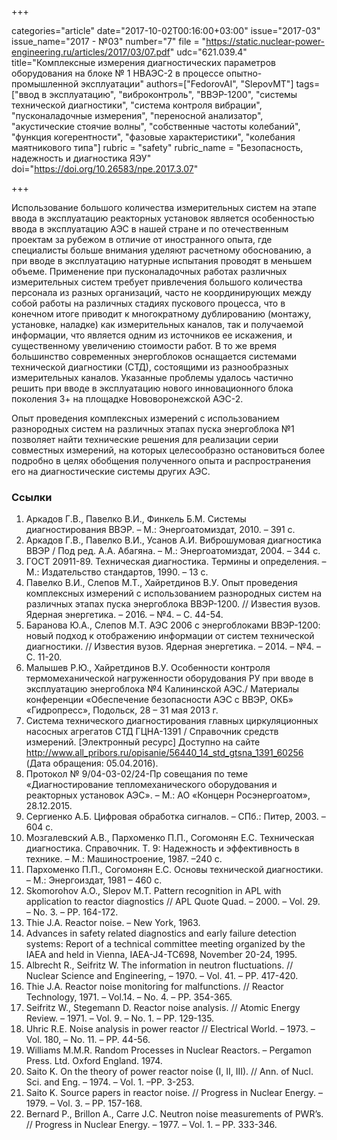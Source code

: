 +++

categories="article"
date="2017-10-02T00:16:00+03:00"
issue="2017-03"
issue_name="2017 - №03"
number="7"
file = "https://static.nuclear-power-engineering.ru/articles/2017/03/07.pdf"
udc="621.039.4"
title="Комплексные измерения диагностических параметров оборудования на блоке № 1 НВАЭС-2 в процессе опытно- промышленной эксплуатации"
authors=["FedorovAI", "SlepovMT"]
tags=["ввод в эксплуатацию", "виброконтроль", "ВВЭР-1200", "системы технической диагностики", "система контроля вибрации", "пусконаладочные измерения", "переносной анализатор", "акустические стоячие волны", "собственные частоты колебаний", "функция когерентности", "фазовые характеристики", "колебания маятникового типа"]
rubric = "safety"
rubric_name = "Безопасность, надежность и диагностика ЯЭУ"
doi="https://doi.org/10.26583/npe.2017.3.07"

+++

Использование большого количества измерительных систем на этапе ввода в эксплуатацию реакторных установок является особенностью ввода в эксплуатацию АЭС в нашей стране и по отечественным проектам за рубежом в отличие от иностранного опыта, где специалисты больше внимания уделяют расчетному обоснованию, а при вводе в эксплуатацию натурные испытания проводят в меньшем объеме. Применение при пусконаладочных работах различных измерительных систем требует привлечения большого количества персонала из разных организаций, часто не координирующих между собой работы на различных стадиях пускового процесса, что в конечном итоге приводит к многократному дублированию (монтажу, установке, наладке) как измерительных каналов, так и получаемой информации, что является одним из источников ее искажения, и существенному увеличению стоимости работ. В то же время большинство современных энергоблоков оснащается системами технической диагностики (СТД), состоящими из разнообразных измерительных каналов. Указанные проблемы удалось частично решить при вводе в эксплуатацию нового инновационного блока поколения 3+ на площадке Нововоронежской АЭС-2.

Опыт проведения комплексных измерений с использованием разнородных систем на различных этапах пуска энергоблока №1 позволяет найти технические решения для реализации серии совместных измерений, на которых целесообразно остановиться более подробно в целях обобщения полученного опыта и распространения его на диагностические системы других АЭС.

### Ссылки

1. Аркадов Г.В., Павелко В.И., Финкель Б.М. Системы диагностирования ВВЭР. – М.: Энергоатомиздат, 2010. – 391 с.
2. Аркадов Г.В., Павелко В.И., Усанов А.И. Виброшумовая диагностика ВВЭР / Под ред. А.А. Абагяна. – М.: Энергоатомиздат, 2004. – 344 с.
3. ГОСТ 20911-89. Техническая диагностика. Термины и определения. – М.: Издательство стандартов, 1990. – 13 с.
4. Павелко В.И., Слепов М.Т., Хайретдинов В.У. Опыт проведения комплексных измерений с использованием разнородных систем на различных этапах пуска энергоблока ВВЭР-1200. // Известия вузов. Ядерная энергетика. – 2016. – №4. – С. 44-54.
5. Баранова Ю.А., Слепов М.Т. АЭС 2006 с энергоблоками ВВЭР-1200: новый подход к отображению информации от систем технической диагностики. // Известия вузов. Ядерная энергетика. – 2014. – №4. – С. 11-20.
6. Малышев Р.Ю., Хайретдинов В.У. Особенности контроля термомеханической нагруженности оборудования РУ при вводе в эксплуатацию энергоблока №4 Калининской АЭС./ Материалы конференции «Обеспечение безопасности АЭС с ВВЭР, ОКБ» «Гидропресс», Подольск, 28 – 31 мая 2013 г.
7. Система технического диагностирования главных циркуляционных насосных агрегатов СТД ГЦНА-1391 / Справочник средств измерений. [Электронный ресурс] Доступно на сайте http://www.all_pribors.ru/opisanie/56440_14_std_gtsna_1391_60256 (Дата обращения: 05.04.2016).
8. Протокол № 9/04-03-02/24-Пр совещания по теме «Диагностирование тепломеханического оборудования и реакторных установок АЭС». – М.: АО «Концерн Росэнергоатом», 28.12.2015.
9. Сергиенко А.Б. Цифровая обработка сигналов. – СПб.: Питер, 2003. – 604 с.
10. Мозгалевский А.В., Пархоменко П.П., Согомонян Е.С. Техническая диагностика. Справочник. Т. 9: Надежность и эффективность в технике. – М.: Машиностроение, 1987. –240 c.
11. Пархоменко П.П., Согомонян Е.С. Основы технической диагностики. – М.: Энергоиздат, 1981 – 460 с.
12. Skomorohov А.О., Slepov M.T. Pattern recognition in APL with application to reactor diagnostics // APL Quote Quad. – 2000. – Vol. 29. – No. 3. – PP. 164-172.
13. Thie J.A. Reactor noise. – New York, 1963.
14. Advances in safety related diagnostics and early failure detection systems: Report of a technical committee meeting organized by the IAEA and held in Vienna, IAEA-J4-TC698, November 20-24, 1995.
15. Albrecht R., Seifritz W. The information in neutron fluctuations. // Nuclear Science and Engineering, – 1970. – Vol. 41. – PP. 417-420.
16. Thie J.A. Reactor noise monitoring for malfunctions. // Reactor Technology, 1971. – Vol.14. – No. 4. – PP. 354-365.
17. Seifritz W., Stegemann D. Reactor noise analysis. // Atomic Energy Review. – 1971. – Vol. 9. – No. 1. – PP. 129-135.
18. Uhric R.E. Noise analysis in power reactor // Electrical World. – 1973. – Vol. 180, – No. 11. – PP. 44-56.
19. Williams M.M.R. Random Processes in Nuclear Reactors. – Pergamon Press. Ltd. Oxford England. 1974.
20. Saito K. On the theory of power reactor noise (I, II, III). // Ann. of Nucl. Sci. and Eng. – 1974. – Vol. 1. –PP. 3-253.
21. Saito K. Source papers in reactor noise. // Progress in Nuclear Energy. – 1979. – Vol. 3. – PP. 157-168.
22. Bernard P., Brillon A., Carre J.C. Neutron noise measurements of PWR’s. // Progress in Nuclear Energy. – 1977. – Vol. 1. – PP. 333-346.